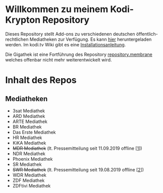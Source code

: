 # Willkommen zu meinem Kodi-Krypton Repository

Dieses Repository stellt Add-ons zu verschiedenen deutschen öffentlich-rechtlichen Mediatheken zur Verfügung.
Es kann [hier](https://raw.githubusercontent.com/68000a/Gigathek/master/Gigathek.zip) heruntergeladen werden.
Im kodi.tv Wiki gibt es eine [Installationsanleitung](https://kodi.wiki/view/HOW-TO:Install_add-ons_from_zip_files).

Die Gigathek ist eine Fortführung des Repository [repository.membrane](https://github.com/prof-membrane/repository.membrane)
welches offenbar nicht mehr weiterentwickelt wird.

# Inhalt des Repos

## Mediatheken
- 3sat Mediathek
- ARD Mediathek
- ARTE Mediathek
- BR Mediathek
- Das Erste Mediathek
- HR Mediathek
- KiKA Mediathek
- ~~MDR Mediathek~~ (lt. Pressemitteilung seit 11.09.2019 offline [[1](https://www.mdr.de/presse/unternehmen/mdr-mediathek-in-die-ard-mediathek-umgezogen-100.html)])
- NDR Mediathek
- Phoenix Mediathek
- SR Mediathek
- ~~SWR Mediathek~~ (lt. Pressemitteilung seit 19.08.2019 offline [[2](https://www.swr.de/home/Umzug-der-SWR-Mediathek-in-die-ARD-Mediathek,artikel-mediathek-umzug-100.html)])
- WDR Mediathek
- ZDF Mediathek
- ZDFtivi Mediathek
